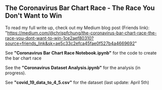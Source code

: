 ## The Coronavirus Bar Chart Race - The Race You Don't Want to Win

To read my full write up, check out my Medium blog post (Friends link): "https://medium.com/@chrispfchung/the-coronavirus-bar-chart-race-the-race-you-dont-want-to-win-1ce2aef80310?source=friends_link&sk=ae5c33c2efca45fae0f527b4a4669692"

See <b>"Coronavirus Bar Chart Race Notebook.ipynb"</b> for the code to create the bar chart race

See the <b>"Coronavirus Dataset Analysis.ipynb"</b> for the analysis (in progress).

See <b>"covid_19_data_to_4_5.csv"</b> for the dataset (last update: April 5th)


